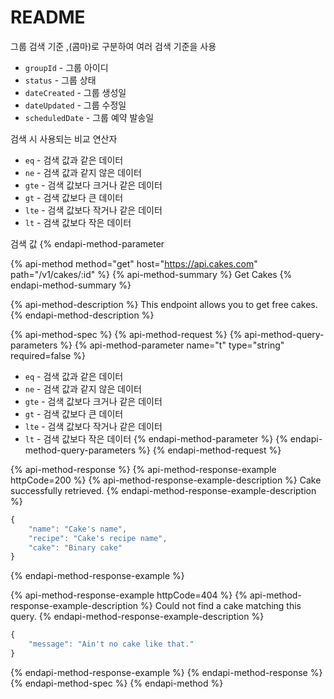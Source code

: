# README

그룹 검색 기준 ,\(콤마\)로 구분하여 여러 검색 기준을 사용

* `groupId` - 그룹 아이디
* `status` - 그룹 상태
* `dateCreated` - 그룹 생성일
* `dateUpdated` - 그룹 수정일
* `scheduledDate` - 그룹 예약 발송일

검색 시 사용되는 비교 연산자

* `eq` - 검색 값과 같은 데이터
* `ne` - 검색 값과 같지 않은 데이터
* `gte` - 검색 값보다 크거나 같은 데이터
* `gt` - 검색 값보다 큰 데이터
* `lte` - 검색 값보다 작거나 같은 데이터
* `lt` - 검색 값보다 작은 데이터

검색 값 {% endapi-method-parameter

{% api-method method="get" host="https://api.cakes.com" path="/v1/cakes/:id" %}
{% api-method-summary %}
Get Cakes
{% endapi-method-summary %}

{% api-method-description %}
This endpoint allows you to get free cakes.
{% endapi-method-description %}

{% api-method-spec %}
{% api-method-request %}
{% api-method-query-parameters %}
{% api-method-parameter name="t" type="string" required=false %}
* `eq` - 검색 값과 같은 데이터
* `ne` - 검색 값과 같지 않은 데이터
* `gte` - 검색 값보다 크거나 같은 데이터
* `gt` - 검색 값보다 큰 데이터
* `lte` - 검색 값보다 작거나 같은 데이터
* `lt` - 검색 값보다 작은 데이터
{% endapi-method-parameter %}
{% endapi-method-query-parameters %}
{% endapi-method-request %}

{% api-method-response %}
{% api-method-response-example httpCode=200 %}
{% api-method-response-example-description %}
Cake successfully retrieved.
{% endapi-method-response-example-description %}

```javascript
{
    "name": "Cake's name",
    "recipe": "Cake's recipe name",
    "cake": "Binary cake"
}
```
{% endapi-method-response-example %}

{% api-method-response-example httpCode=404 %}
{% api-method-response-example-description %}
Could not find a cake matching this query.
{% endapi-method-response-example-description %}

```javascript
{
    "message": "Ain't no cake like that."
}
```
{% endapi-method-response-example %}
{% endapi-method-response %}
{% endapi-method-spec %}
{% endapi-method %}



